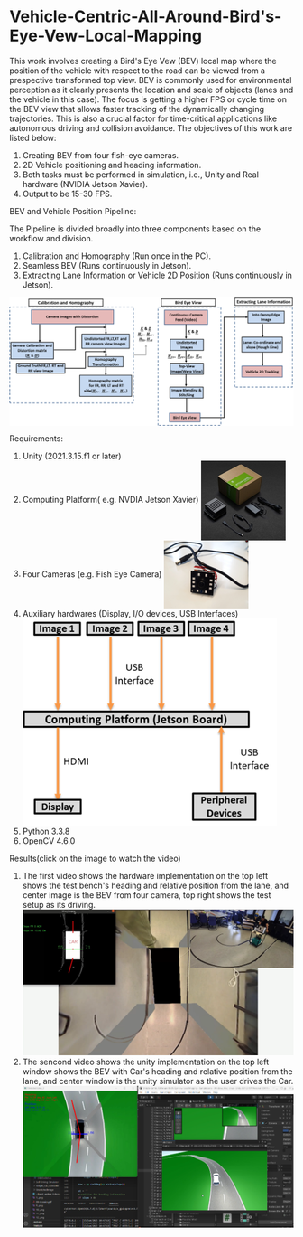 # Vehicle-Centric-All-Around-Bird's-Eye-Vew-Local-Mapping
This work involves creating a Bird's Eye Vew (BEV) local map where the position of the vehicle with respect to the road can be viewed from a prespective transformed top view. BEV is commonly used for environmental perception as it clearly presents the location and scale of objects (lanes and the vehicle in this case). The focus is getting a higher FPS or cycle time on the BEV view that allows faster tracking of the dynamically changing trajectories. This is also a crucial factor for time-critical applications like autonomous driving and collision avoidance.
The objectives of this work are listed below:
  1. Creating BEV from four fish-eye cameras.
  2. 2D Vehicle positioning and heading information.
  3. Both tasks must be performed in simulation, i.e., Unity and Real hardware (NVIDIA Jetson Xavier).
  4. Output to be 15-30 FPS.

BEV and Vehicle Position Pipeline:

The Pipeline is divided broadly into three components based on the workflow and division.
  1. Calibration and Homography (Run once in the PC).
  2. Seamless BEV (Runs continuously in Jetson).
  3. Extracting Lane Information or Vehicle 2D Position (Runs continuously in Jetson).

<img align="center" src="assets/Images/Pipeline.png" width="750">

Requirements:
  1. Unity (2021.3.15.f1 or later)
  2. Computing Platform( e.g. NVDIA Jetson Xavier)
     <img align="center" src="assets/Images/jetson_xavier.png" width="150">
  4. Four Cameras (e.g. Fish Eye Camera)
     <img align="center" src="assets/Images/fish_eye_camera.png" width="150">
  5. Auxiliary hardwares (Display, I/O devices, USB Interfaces)
     <img align="center" src="assets/Images/Hardware_setup_outline.png" width="450">
  7. Python 3.3.8
  8. OpenCV 4.6.0


Results(click on the image to watch the video)
1. The first video shows the hardware implementation on the top left shows the test bench's heading and relative position from the lane, and center image is the BEV from four camera, top right shows the test setup as its driving.
[![Watch the Video](https://github.com/SouravPoudyal/BEV-Local-Mapping/blob/main/assets/Images/hardware.png?raw=true)](https://github.com/SouravPoudyal/BEV-Local-Mapping/raw/main/assets/Videos/demo_hardware.mp4)
1. The sencond video shows the unity implementation on the top left window shows the BEV with Car's heading and relative position from the lane, and center window is the unity simulator as the user drives the Car.
[![Watch the Video](https://github.com/SouravPoudyal/BEV-Local-Mapping/blob/main/assets/Images/unity.png?raw=true)](https://github.com/SouravPoudyal/BEV-Local-Mapping/raw/main/assets/Videos/demo_simulation.mp4)

